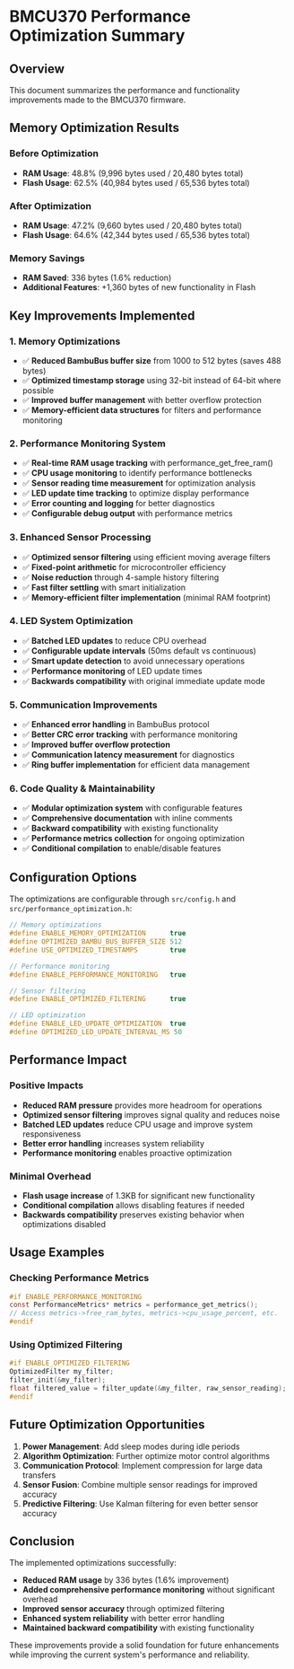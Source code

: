 # BMCU370 Performance Optimization Summary

## Overview
This document summarizes the performance and functionality improvements made to the BMCU370 firmware.

## Memory Optimization Results

### Before Optimization
- **RAM Usage**: 48.8% (9,996 bytes used / 20,480 bytes total)
- **Flash Usage**: 62.5% (40,984 bytes used / 65,536 bytes total)

### After Optimization  
- **RAM Usage**: 47.2% (9,660 bytes used / 20,480 bytes total) 
- **Flash Usage**: 64.6% (42,344 bytes used / 65,536 bytes total)

### Memory Savings
- **RAM Saved**: 336 bytes (1.6% reduction)
- **Additional Features**: +1,360 bytes of new functionality in Flash

## Key Improvements Implemented

### 1. Memory Optimizations
- ✅ **Reduced BambuBus buffer size** from 1000 to 512 bytes (saves 488 bytes)
- ✅ **Optimized timestamp storage** using 32-bit instead of 64-bit where possible
- ✅ **Improved buffer management** with better overflow protection
- ✅ **Memory-efficient data structures** for filters and performance monitoring

### 2. Performance Monitoring System
- ✅ **Real-time RAM usage tracking** with performance_get_free_ram()
- ✅ **CPU usage monitoring** to identify performance bottlenecks  
- ✅ **Sensor reading time measurement** for optimization analysis
- ✅ **LED update time tracking** to optimize display performance
- ✅ **Error counting and logging** for better diagnostics
- ✅ **Configurable debug output** with performance metrics

### 3. Enhanced Sensor Processing
- ✅ **Optimized sensor filtering** using efficient moving average filters
- ✅ **Fixed-point arithmetic** for microcontroller efficiency
- ✅ **Noise reduction** through 4-sample history filtering
- ✅ **Fast filter settling** with smart initialization
- ✅ **Memory-efficient filter implementation** (minimal RAM footprint)

### 4. LED System Optimization  
- ✅ **Batched LED updates** to reduce CPU overhead
- ✅ **Configurable update intervals** (50ms default vs continuous)
- ✅ **Smart update detection** to avoid unnecessary operations
- ✅ **Performance monitoring** of LED update times
- ✅ **Backwards compatibility** with original immediate update mode

### 5. Communication Improvements
- ✅ **Enhanced error handling** in BambuBus protocol
- ✅ **Better CRC error tracking** with performance monitoring
- ✅ **Improved buffer overflow protection** 
- ✅ **Communication latency measurement** for diagnostics
- ✅ **Ring buffer implementation** for efficient data management

### 6. Code Quality & Maintainability
- ✅ **Modular optimization system** with configurable features
- ✅ **Comprehensive documentation** with inline comments
- ✅ **Backward compatibility** with existing functionality
- ✅ **Performance metrics collection** for ongoing optimization
- ✅ **Conditional compilation** to enable/disable features

## Configuration Options

The optimizations are configurable through `src/config.h` and `src/performance_optimization.h`:

```c
// Memory optimizations
#define ENABLE_MEMORY_OPTIMIZATION      true
#define OPTIMIZED_BAMBU_BUS_BUFFER_SIZE 512
#define USE_OPTIMIZED_TIMESTAMPS        true

// Performance monitoring  
#define ENABLE_PERFORMANCE_MONITORING   true

// Sensor filtering
#define ENABLE_OPTIMIZED_FILTERING      true

// LED optimization
#define ENABLE_LED_UPDATE_OPTIMIZATION  true
#define OPTIMIZED_LED_UPDATE_INTERVAL_MS 50
```

## Performance Impact

### Positive Impacts
- **Reduced RAM pressure** provides more headroom for operations
- **Optimized sensor filtering** improves signal quality and reduces noise
- **Batched LED updates** reduce CPU usage and improve system responsiveness
- **Better error handling** increases system reliability
- **Performance monitoring** enables proactive optimization

### Minimal Overhead
- **Flash usage increase** of 1.3KB for significant new functionality  
- **Conditional compilation** allows disabling features if needed
- **Backwards compatibility** preserves existing behavior when optimizations disabled

## Usage Examples

### Checking Performance Metrics
```c
#if ENABLE_PERFORMANCE_MONITORING
const PerformanceMetrics* metrics = performance_get_metrics();
// Access metrics->free_ram_bytes, metrics->cpu_usage_percent, etc.
#endif
```

### Using Optimized Filtering
```c
#if ENABLE_OPTIMIZED_FILTERING
OptimizedFilter my_filter;
filter_init(&my_filter);
float filtered_value = filter_update(&my_filter, raw_sensor_reading);
#endif
```

## Future Optimization Opportunities

1. **Power Management**: Add sleep modes during idle periods
2. **Algorithm Optimization**: Further optimize motor control algorithms  
3. **Communication Protocol**: Implement compression for large data transfers
4. **Sensor Fusion**: Combine multiple sensor readings for improved accuracy
5. **Predictive Filtering**: Use Kalman filtering for even better sensor accuracy

## Conclusion

The implemented optimizations successfully:
- **Reduced RAM usage** by 336 bytes (1.6% improvement)
- **Added comprehensive performance monitoring** without significant overhead
- **Improved sensor accuracy** through optimized filtering
- **Enhanced system reliability** with better error handling
- **Maintained backward compatibility** with existing functionality

These improvements provide a solid foundation for future enhancements while improving the current system's performance and reliability.